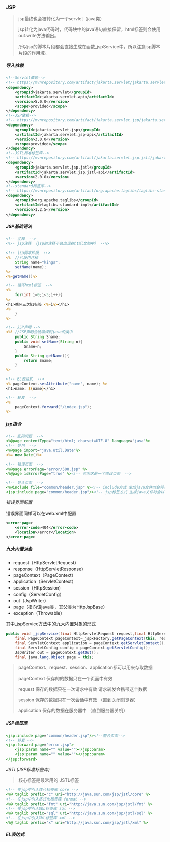 ### JSP

> jsp最终也会被转化为一个servlet（java类）
>
> jsp转化为java代码时，代码块中的java语句直接保留，html标签则会使用out.write方法输出。
>
> 所以jsp的脚本片段都会直接生成在函数_jspService中，所以注意jsp脚本片段的作用域。

##### 导入依赖

```xml
<!--Servlet依赖-->
<!-- https://mvnrepository.com/artifact/jakarta.servlet/jakarta.servlet-api -->
<dependency>
    <groupId>jakarta.servlet</groupId>
    <artifactId>jakarta.servlet-api</artifactId>
    <version>5.0.0</version>
    <scope>provided</scope>
</dependency>
<!--JSP依赖-->
<!-- https://mvnrepository.com/artifact/jakarta.servlet.jsp/jakarta.servlet.jsp-api -->
<dependency>
    <groupId>jakarta.servlet.jsp</groupId>
    <artifactId>jakarta.servlet.jsp-api</artifactId>
    <version>3.0.0</version>
    <scope>provided</scope>
</dependency>
<!--JSTL标准标签库-->
<!-- https://mvnrepository.com/artifact/jakarta.servlet.jsp.jstl/jakarta.servlet.jsp.jstl-api -->
<dependency>
    <groupId>jakarta.servlet.jsp.jstl</groupId>
    <artifactId>jakarta.servlet.jsp.jstl-api</artifactId>
    <version>2.0.0</version>
</dependency>
<!--standard标签库-->
<!-- https://mvnrepository.com/artifact/org.apache.taglibs/taglibs-standard-impl -->
<dependency>
    <groupId>org.apache.taglibs</groupId>
    <artifactId>taglibs-standard-impl</artifactId>
    <version>1.2.5</version>
</dependency>

```

##### JSP基础语法

```jsp
<!-- 注释  -->
<%-- jsp注释 （jsp的注释不会出现在html文档中） --%>

<!-- jsp脚本片段  -->
<%	//片段内注释
    String name="kings";
    setName(name);
%>
<%=getName()%>

<!-- 循环html标签  -->
<%
    for(int i=0;i<3;i++){
%>
<h1>循环三次h1标签 <%=i%></h1>
<%
    }
%>

<!-- JSP声明 -->
<%! //JSP声明会被编译到java的类中
    public String Sname;
    public void setName(String n){
        Sname=n;
    }
    public String getName(){
        return Sname;
    }
%>

<!-- EL表达式  -->
<% pageContext.setAttribute("name", name); %>
<h1>name: ${name}</h1>

<!-- 转发  -->
<%
	pageContext.forward("/index.jsp");
%>

```

##### jsp指令

```jsp
<!-- 乱码问题  -->
<%@page contentType="text/html; charset=UTF-8" language="java"%>
<!-- 导包  -->
<%@page import="java.util.Date"%>
<%= new Date()%>

<!-- 错误页面  -->
<%@page errorPage="error/500.jsp" %>
<%@page isErrorPage="true" %><!-- 声明这是一个错误页面  -->

<!-- 导入页面  -->
<%@include file="common/header.jsp" %><!-- include方式 生成java文件时会将页面合并 函数的作用域相同 -->
<jsp:include page="common/header.jsp"/><!-- jsp标签方式 生成java文件时会以静态资源的方式将页面加载如类中，然后再拼接页面 函数作用域不同-->

```

*错误界面配置*

错误界面同样可以在web.xml中配置

```xml
<error-page>
	<error-code>404</error-code>
    <location>/error</location>
</error-page>
```

##### 九大内置对象

* request（HttpServletRequest）
* response（HttpServletResponse）
* pageContext（PageContext）
* application（ServletContext）
* session（HttpSession)
* config（ServletConfig）
* out（JspWriter）
* page（指向该java类，其父类为HttpJspBase）
* exception（Throwable）

其中_jspService方法中的九大内置对象的形式

```java
public void _jspService(final HttpServletRequest request,final HttpServletResponse response){
	final PageContext pageContext=_jspxFactory.getPageContext(this, request, response,null, false, 8192, true);
	final ServletContext application = pageContext.getServletContext();
	final ServletConfig config = pageContext.getServletConfig();
	JspWriter out = pageContext.getOut();
	final java.lang.Object page = this;
```

>pageContext、request、session、application都可以用来存取数据
>
>pageContext 保存的的数据只在一个页面中有效
>
>request 保存的数据只在一次请求中有效 请求转发会携带这个数据
>
>session 保存的数据只在一次会话中有效 （直到关闭浏览器）
>
>application 保存的数据在服务器中 （直到服务器关机）

##### JSP标签库

```jsp
<jsp:include page="common/header.jsp"/><!--整合页面-->
<!-- 转发 -->
<jsp:forward page="error.jsp">
	<jsp:param name="" value=""></jsp:param>
    <jsp:param name="" value=""></jsp:param>
</jsp:forward>
```

*JSTL(JSP标准标签库)*

> 核心标签是最常用的 JSTL标签

```jsp
<!-- 在jsp中引入核心标签库 core -->
<%@ taglib prefix="c" uri="http://java.sun.com/jsp/jstl/core" %>
<!-- 在jsp中引入格式化标签库 format -->
<%@ taglib prefix="fmt" uri="http://java.sun.com/jsp/jstl/fmt" %>
<!-- 在jsp中引入SQL标签库 sql -->
<%@ taglib prefix="sql" uri="http://java.sun.com/jsp/jstl/sql" %>
<!-- 在jsp中引入XML标签库 xml -->
<%@ taglib prefix="x" uri="http://java.sun.com/jsp/jstl/xml" %>
```

##### EL表达式



